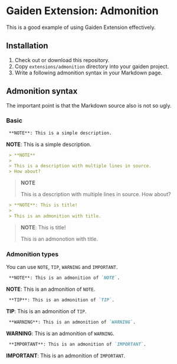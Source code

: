 Gaiden Extension: Admonition
============================

This is a good example of using Gaiden Extension effectively.


## Installation

1. Check out or download this repository.
2. Copy `extensions/admonition` directory into your gaiden project.
3. Write a following admonition syntax in your Markdown page.


## Admonition syntax

The important point is that the Markdown source also is not so ugly.


### Basic

```markdown
 **NOTE**: This is a simple description.
```

**NOTE**: This is a simple description.

```markdown
 > **NOTE**
 >
 > This is a description with multiple lines in source.
 > How about?
```

> **NOTE**
>
> This is a description with multiple lines in source.
> How about?

```markdown
 > **NOTE**: This is title!
 >
 > This is an admonition with title.
```

> **NOTE**: This is title!
>
> This is an admonotion with title.


### Admonition types

You can use `NOTE`, `TIP`, `WARNING` and `IMPORTANT`.

```markdown
 **NOTE**: This is an admonition of `NOTE`.
```

**NOTE**: This is an admonition of `NOTE`.

```markdown
 **TIP**: This is an admonition of `TIP`.
```

**TIP**: This is an admonition of `TIP`.

```markdown
 **WARNING**: This is an admonition of `WARNING`.
```

**WARNING**: This is an admonition of `WARNING`.

```markdown
 **IMPORTANT**: This is an admonition of `IMPORTANT`.
```

**IMPORTANT**: This is an admonition of `IMPORTANT`.

